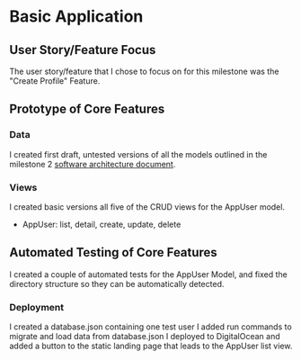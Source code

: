 # Basic Application

## User Story/Feature Focus

The user story/feature that I chose to focus on for this milestone was the "Create Profile" Feature.

## Prototype of Core Features

### Data

I created first draft, untested versions of all the models outlined in the milestone 2 [software architecture document](../../Milestone-2/Design/Architecture.md).

### Views

I created basic versions all five of the CRUD views for the AppUser model.
* AppUser: list, detail, create, update, delete

## Automated Testing of Core Features

I created a couple of automated tests for the AppUser Model, and fixed the directory structure so they can be automatically detected.

### Deployment

I created a database.json containing one test user
I added run commands to migrate and load data from database.json
I deployed to DigitalOcean and added a button to the static landing page that leads to the AppUser list view.